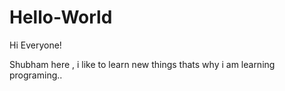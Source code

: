# Hello-World


Hi Everyone!


Shubham here , i like to learn new things thats why i am learning programing..  
